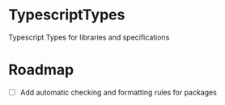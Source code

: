 # TypescriptTypes

Typescript Types for libraries and specifications

# Roadmap

-   [ ] Add automatic checking and formatting rules for packages
